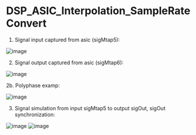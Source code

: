 # DSP_ASIC_Interpolation_SampleRateConvert
1. Signal input captured from asic (sigMtap5): 

![image](https://user-images.githubusercontent.com/87049112/135739449-da13989f-f185-4491-b1ba-4dba8fb12008.png)

2. Signal output captured from asic (sigMtap6): 

![image](https://user-images.githubusercontent.com/87049112/135739472-adf185f2-9f2e-4839-90c8-98d1f73746ff.png)

2b. Polyphase examp:

![image](https://user-images.githubusercontent.com/87049112/135796587-18c0995e-1caf-462c-9626-3bacb8715d45.png)

3. Signal simulation from input sigMtap5 to output sigOut, sigOut synchronization:

![image](https://user-images.githubusercontent.com/87049112/135739896-c9221200-a8d1-4824-b830-80e352ddea0e.png)
![image](https://user-images.githubusercontent.com/87049112/135739907-65a1753c-30e7-488a-8d28-bebe5b78088f.png)
